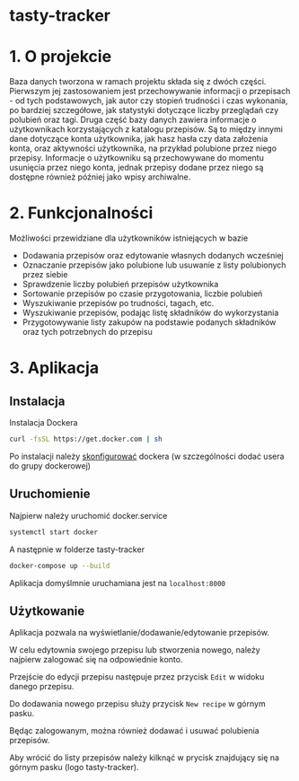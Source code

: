 # tasty-tracker
# 1. O projekcie

Baza danych tworzona w ramach projektu składa się z dwóch części. Pierwszym jej zastosowaniem jest przechowywanie informacji o przepisach - od tych podstawowych, jak autor czy stopień trudności i czas wykonania, po bardziej szczegółowe, jak statystyki dotyczące liczby przeglądań czy polubień oraz tagi. Druga część bazy danych zawiera informacje o użytkownikach korzystających z katalogu przepisów. Są to między innymi dane dotyczące konta użytkownika, jak hasz hasła czy data założenia konta, oraz aktywności użytkownika, na przykład polubione przez niego przepisy. Informacje o użytkowniku są przechowywane do momentu usunięcia przez niego konta, jednak przepisy dodane przez niego są dostępne również później jako wpisy archiwalne.

# 2. Funkcjonalności

Możliwości przewidziane dla użytkowników istniejących w bazie

* Dodawania przepisów oraz edytowanie własnych dodanych wcześniej
* Oznaczanie przepisów jako polubione lub usuwanie z listy polubionych przez siebie
* Sprawdzenie liczby polubień przepisów użytkownika
* Sortowanie przepisów po czasie przygotowania, liczbie polubień
* Wyszukiwanie przepisów po trudności, tagach, etc.
* Wyszukiwanie przepisów, podając listę składników do wykorzystania
* Przygotowywanie listy zakupów na podstawie podanych składników oraz tych potrzebnych do przepisu

# 3. Aplikacja
## Instalacja
Instalacja Dockera
```sh
curl -fsSL https://get.docker.com | sh
```
Po instalacji należy [skonfigurować](https://docs.docker.com/engine/install/linux-postinstall/) dockera (w szczególności dodać usera do grupy dockerowej)
## Uruchomienie
Najpierw należy uruchomić docker.service
```sh
systemctl start docker
```
A następnie w folderze tasty-tracker
```sh
docker-compose up --build 
```
Aplikacja domyślmnie uruchamiana jest na `localhost:8000`
## Użytkowanie
Aplikacja pozwala na wyświetlanie/dodawanie/edytowanie przepisów.

W celu edytownia swojego przepisu lub stworzenia nowego, należy najpierw zalogować się na odpowiednie konto.

Przejście do edycji przepisu następuje przez przycisk `Edit` w widoku danego przepisu.

Do dodawania nowego przepisu służy przycisk `New recipe` w górnym pasku.

Będąc zalogowanym, można również dodawać i usuwać polubienia przepisów.

Aby wrócić do listy przepisów należy kilknąć w prycisk znajdujący się na górnym pasku (logo tasty-tracker).
